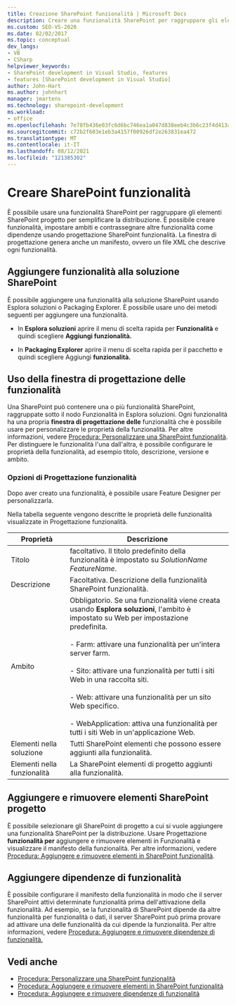 ```yaml
---
title: Creazione SharePoint funzionalità | Microsoft Docs
description: Creare una funzionalità SharePoint per raggruppare gli elementi SharePoint progetto per semplificare la distribuzione. Aggiungere funzionalità alla soluzione SharePoint personalizzata. Usare la finestra di progettazione delle funzionalità.
ms.custom: SEO-VS-2020
ms.date: 02/02/2017
ms.topic: conceptual
dev_langs:
- VB
- CSharp
helpviewer_keywords:
- SharePoint development in Visual Studio, features
- features [SharePoint development in Visual Studio]
author: John-Hart
ms.author: johnhart
manager: jmartens
ms.technology: sharepoint-development
ms.workload:
- office
ms.openlocfilehash: 7e78fb436e03fc6d6bc746ea1a047d838eeb4c3b6c23f4d413aaae5ebe84dabf
ms.sourcegitcommit: c72b2f603e1eb3a4157f00926df2e263831ea472
ms.translationtype: MT
ms.contentlocale: it-IT
ms.lasthandoff: 08/12/2021
ms.locfileid: "121385302"
---
```

# <a name="create-sharepoint-features"></a>Creare SharePoint funzionalità
  È possibile usare una funzionalità SharePoint per raggruppare gli elementi SharePoint progetto per semplificare la distribuzione. È possibile creare funzionalità, impostare ambiti e contrassegnare altre funzionalità come dipendenze usando progettazione SharePoint funzionalità. La finestra di progettazione genera anche un manifesto, ovvero un file XML che descrive ogni funzionalità.

## <a name="add-features-to-the-sharepoint-solution"></a>Aggiungere funzionalità alla soluzione SharePoint
 È possibile aggiungere una funzionalità alla soluzione SharePoint usando Esplora soluzioni o Packaging Explorer. È possibile usare uno dei metodi seguenti per aggiungere una funzionalità.

- In **Esplora soluzioni** aprire il menu di scelta rapida per **Funzionalità** e quindi scegliere **Aggiungi funzionalità.**

- In **Packaging Explorer** aprire il menu di scelta rapida per il pacchetto e quindi scegliere Aggiungi **funzionalità.**

## <a name="using-the-feature-designer"></a>Uso della finestra di progettazione delle funzionalità
 Una SharePoint può contenere una o più funzionalità SharePoint, raggruppate sotto il nodo Funzionalità in Esplora soluzioni. Ogni funzionalità ha una propria **finestra di progettazione delle** funzionalità che è possibile usare per personalizzare le proprietà della funzionalità. Per altre informazioni, vedere [Procedura: Personalizzare una SharePoint funzionalità](../sharepoint/how-to-customize-a-sharepoint-feature.md). Per distinguere le funzionalità l'una dall'altra, è possibile configurare le proprietà della funzionalità, ad esempio titolo, descrizione, versione e ambito.

### <a name="feature-designer-options"></a>Opzioni di Progettazione funzionalità
 Dopo aver creato una funzionalità, è possibile usare Feature Designer per personalizzarla.

 Nella tabella seguente vengono descritte le proprietà delle funzionalità visualizzate in Progettazione funzionalità.

|Proprietà|Descrizione|
|--------------|-----------------|
|Titolo|facoltativo. Il titolo predefinito della funzionalità è impostato su *SolutionName* *FeatureName*.|
|Descrizione|Facoltativa. Descrizione della funzionalità SharePoint funzionalità.|
|Ambito|Obbligatorio. Se una funzionalità viene creata usando **Esplora soluzioni**, l'ambito è impostato su Web per impostazione predefinita.<br /><br /> - Farm: attivare una funzionalità per un'intera server farm.<br /><br /> - Sito: attivare una funzionalità per tutti i siti Web in una raccolta siti.<br /><br /> - Web: attivare una funzionalità per un sito Web specifico.<br /><br /> - WebApplication: attiva una funzionalità per tutti i siti Web in un'applicazione Web.|
|Elementi nella soluzione|Tutti SharePoint elementi che possono essere aggiunti alla funzionalità.|
|Elementi nella funzionalità|La SharePoint elementi di progetto aggiunti alla funzionalità.|

## <a name="add-and-remove-sharepoint-project-items"></a>Aggiungere e rimuovere elementi SharePoint progetto
 È possibile selezionare gli SharePoint di progetto a cui si vuole aggiungere una funzionalità SharePoint per la distribuzione. Usare Progettazione **funzionalità per** aggiungere e rimuovere elementi in Funzionalità e visualizzare il manifesto della funzionalità. Per altre informazioni, vedere [Procedura: Aggiungere e rimuovere elementi in SharePoint funzionalità](../sharepoint/how-to-add-and-remove-items-to-sharepoint-features.md).

## <a name="add-feature-dependencies"></a>Aggiungere dipendenze di funzionalità
 È possibile configurare il manifesto della funzionalità in modo che il server SharePoint attivi determinate funzionalità prima dell'attivazione della funzionalità. Ad esempio, se la funzionalità di SharePoint dipende da altre funzionalità per funzionalità o dati, il server SharePoint può prima provare ad attivare una delle funzionalità da cui dipende la funzionalità. Per altre informazioni, vedere [Procedura: Aggiungere e rimuovere dipendenze di funzionalità.](../sharepoint/how-to-add-and-remove-feature-dependencies.md)

## <a name="see-also"></a>Vedi anche
- [Procedura: Personalizzare una SharePoint funzionalità](../sharepoint/how-to-customize-a-sharepoint-feature.md)
- [Procedura: Aggiungere e rimuovere elementi in SharePoint funzionalità](../sharepoint/how-to-add-and-remove-items-to-sharepoint-features.md)
- [Procedura: Aggiungere e rimuovere dipendenze di funzionalità](../sharepoint/how-to-add-and-remove-feature-dependencies.md)

